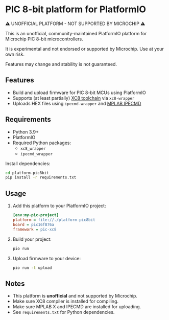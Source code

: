 # PIC 8-bit platform for PlatformIO

⚠️  UNOFFICIAL PLATFORM - NOT SUPPORTED BY MICROCHIP ⚠️

This is an unofficial, community-maintained PlatformIO platform for Microchip PIC 8-bit microcontrollers.

It is experimental and not endorsed or supported by Microchip. Use at your own risk.

Features may change and stability is not guaranteed.

## Features
- Build and upload firmware for PIC 8-bit MCUs using PlatformIO
- Supports (at least partially) [XC8 toolchain](https://www.microchip.com/en-us/tools-resources/develop/mplab-xc-compilers/xc8) via `xc8-wrapper`
- Uploads HEX files using `ipecmd-wrapper` and [MPLAB IPECMD](https://microchip.my.site.com/s/article/Automate-MPLAB-programming-process-using-command-lineIPECMD)

## Requirements
- Python 3.9+
- PlatformIO
- Required Python packages:
  - `xc8_wrapper`
  - `ipecmd_wrapper`

Install dependencies:
```sh
cd platform-pic8bit
pip install -r requirements.txt
```

## Usage
1. Add this platform to your PlatformIO project:
   ```ini
   [env:my-pic-project]
   platform = file://./platform-pic8bit
   board = pic16f876a
   framework = pic-xc8
   ```
2. Build your project:
   ```sh
   pio run
   ```
3. Upload firmware to your device:
   ```sh
   pio run -t upload
   ```

## Notes
- This platform is **unofficial** and not supported by Microchip.
- Make sure XC8 compiler is installed for compiling. 
- Make sure MPLAB X and IPECMD are installed for uploading.
- See `requirements.txt` for Python dependencies.

